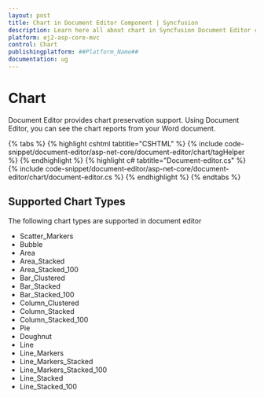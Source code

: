 ```yaml
---
layout: post
title: Chart in Document Editor Component | Syncfusion
description: Learn here all about chart in Syncfusion Document Editor component of Syncfusion Essential JS 2 and more.
platform: ej2-asp-core-mvc
control: Chart
publishingplatform: ##Platform_Name##
documentation: ug
---
```



# Chart

Document Editor provides chart preservation support. Using Document Editor, you can see the chart reports from your Word document.


{% tabs %}
{% highlight cshtml tabtitle="CSHTML" %}
{% include code-snippet/document-editor/asp-net-core/document-editor/chart/tagHelper %}
{% endhighlight %}
{% highlight c# tabtitle="Document-editor.cs" %}
{% include code-snippet/document-editor/asp-net-core/document-editor/chart/document-editor.cs %}
{% endhighlight %}
{% endtabs %}


## Supported Chart Types

The following chart types are supported in document editor
* Scatter_Markers
* Bubble
* Area
* Area_Stacked
* Area_Stacked_100
* Bar_Clustered
* Bar_Stacked
* Bar_Stacked_100
* Column_Clustered
* Column_Stacked
* Column_Stacked_100
* Pie
* Doughnut
* Line
* Line_Markers
* Line_Markers_Stacked
* Line_Markers_Stacked_100
* Line_Stacked
* Line_Stacked_100